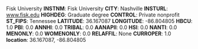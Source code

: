 
Fisk University
**INSTNM**: Fisk University
**CITY**: Nashville
**INSTURL**: www.fisk.edu
**HIGHDEG**: Graduate degree
**CONTROL**: Private nonprofit
**ST_FIPS**: Tennessee
**LATITUDE**: 36.167087
**LONGITUDE**: -86.804805
**HBCU**: 1.0
**PBI**: 0.0
**ANNHI**: 0.0
**TRIBAL**: 0.0
**AANAPII**: 0.0
**HSI**: 0.0
**NANTI**: 0.0
**MENONLY**: 0.0
**WOMENONLY**: 0.0
**RELAFFIL**: None
**CURROPER**: 1.0
**location**: 36.167087, -86.804805